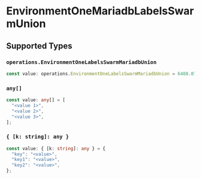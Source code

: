# EnvironmentOneMariadbLabelsSwarmUnion


## Supported Types

### `operations.EnvironmentOneLabelsSwarmMariadbUnion`

```typescript
const value: operations.EnvironmentOneLabelsSwarmMariadbUnion = 6488.07;
```

### `any[]`

```typescript
const value: any[] = [
  "<value 1>",
  "<value 2>",
  "<value 3>",
];
```

### `{ [k: string]: any }`

```typescript
const value: { [k: string]: any } = {
  "key": "<value>",
  "key1": "<value>",
  "key2": "<value>",
};
```

